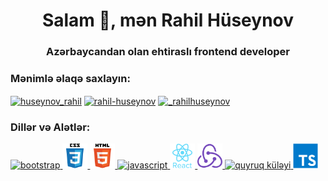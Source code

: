 <h1 align="center">Salam 👋, mən Rahil Hüseynov</h1>
<h3 align="center">Azərbaycandan olan ehtiraslı frontend developer</h3>

<h3 align="left">Mənimlə əlaqə saxlayın: </h3>
<p align="left">
<a href="https://twitter.com/huseynov_rahil" target="blank"><img align="center" src="https://raw.githubusercontent .com/rahuldkjain/github-profile-readme-generator/master/src/images/icons/Social/twitter.svg" alt="huseynov_rahil" height="30" width="40" /></a>
<a href="https://linkedin.com/in/rahil-huseynov" target="blank"><img align="center" src="https://raw.githubusercontent.com/rahuldkjain/github-profile-readme -generator/master/src/images/icons/Social/linked-in-alt.svg" alt="rahil-huseynov" height="30" width="40" /></a>
<a href="https ://instagram.com/_rahilhuseynov" target="blank"><img align="center" src="https://raw.githubusercontent.com/rahuldkjain/github-profile-readme-generator/master/src/images /icons/Social/instagram.svg" alt="_rahilhuseynov" height="30" width="40" /></a>
</p>

<h3 align="left">Dillər və Alətlər:</h3>
<p align="left"> <a href="https://getbootstrap.com" target="_blank" rel="noreferrer"> <img src="https://raw.githubusercontent.com/devicons/devicon /master/icons/bootstrap/bootstrap-plain-wordmark.svg" alt="bootstrap" width="40" height="40"/> </a> <a href="https://www.w3schools.com /css/" target="_blank" rel="noreferrer"> <img src="https://raw.githubusercontent.com/devicons/devicon/master/icons/css3/css3-original-wordmark.svg" alt= "css3" width="40" height="40"/> </a> <a href="https://www.w3.org/html/" target="_blank" rel="noreferrer"> <img src="https://raw.githubusercontent.com/devicons/devicon/master/icons/html5/html5-original-wordmark.svg" alt="html5" width="40" height="40"/> </ a> <a href="https://developer.mozilla.org/en-US/docs/Web/JavaScript" target="_blank" rel="noreferrer"> <img src="https://raw.githubusercontent .com/devicons/devicon/master/icons/javascript/javascript-original.svg" alt="javascript" width="40" height="40"/> </a> <a href="https://reactjs .org/" target="_blank" rel="noreferrer"> <img src="https://raw.githubusercontent.com/devicons/devicon/master/icons/react/react-original-wordmark.svg" alt= "reaksiya" width="40" height="40"/> </a> <a href="https://redux.js.org" target="_blank" rel="noreferrer"> <img src=" https://raw.githubusercontent.com/devicons/devicon/master/icons/redux/redux-original.svg" alt="redux" width="40" height="40"/> </a> <a href ="https://tailwindcss.com/" target="_blank" rel="noreferrer"> <img src="https://www.vectorlogo.zone/logos/tailwindcss/tailwindcss-icon.svg" alt=" quyruq küləyi" width="40" height="40"/> </a> <a href="https://www.typescriptlang.org/" target="_blank" rel="noreferrer"> <img src=" https://raw.githubusercontent.com/devicons/devicon/master/icons/typescript/typescript-original.svg" alt="typescript" width="40" height="40"/> </a> </p >
